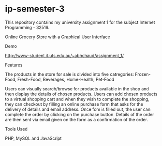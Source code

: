 # ip-semester-3
This repository contains my university assignment 1 for the subject Internet Programming - 32516.

Online Grocery Store with a Graphical User Interface

Demo

http://www-student.it.uts.edu.au/~abhchaud/assignment_1/

Features

The products in the store for sale is divided into five catregories: Frozen-Food, Fresh-Food, Beverages, Home-Health, Pet-Food

Users can visually search/browse for products available in the shop and then display the details of chosen products.
Users can add chosen products to a virtual shopping cart and when they wish to complete the shopping, they can checkout by filling an online purchase form that asks for the delivery of details and email address.
Once fom is filled out, the user can complete the order by clicking on the purchase button.
Details of the order are then sent via email given on the form as a confirmation of the order.

Tools Used

PHP, MySQL and JavaScript

